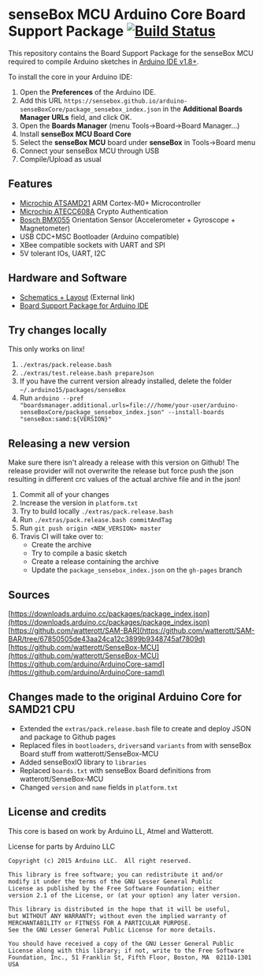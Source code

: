 # senseBox MCU Arduino Core Board Support Package [![Build Status](https://travis-ci.org/sensebox/arduino-senseBoxCore.svg?branch=master)](https://travis-ci.org/sensebox/arduino-senseBoxCore)

This repository contains the Board Support Package for the senseBox MCU required to compile Arduino sketches in [Arduino IDE v1.8+](https://www.arduino.cc/en/Main/Software).

To install the core in your Arduino IDE:

  1. Open the **Preferences** of the Arduino IDE.
  1. Add this URL `https://sensebox.github.io/arduino-senseBoxCore/package_sensebox_index.json` in the **Additional Boards Manager URLs** field, and click OK.
  1. Open the **Boards Manager** (menu Tools->Board->Board Manager...)
  1. Install **senseBox MCU Board Core**
  1. Select the **senseBox MCU** board under **senseBox** in Tools->Board menu
  1. Connect your senseBox MCU through USB
  1. Compile/Upload as usual

## Features

* [Microchip ATSAMD21](http://www.microchip.com/wwwproducts/en/ATSAMD21G18) ARM Cortex-M0+ Microcontroller
* [Microchip ATECC608A](http://www.microchip.com/wwwproducts/en/ATECC608A) Crypto Authentication
* [Bosch BMX055](https://www.bosch-sensortec.com/bst/products/all_products/bmx055) Orientation Sensor (Accelerometer + Gyroscope + Magnetometer)
* USB CDC+MSC Bootloader (Arduino compatible)
* XBee compatible sockets with UART and SPI
* 5V tolerant IOs, UART, I2C

## Hardware and Software

* [Schematics + Layout](https://github.com/watterott/SenseBox-MCU/tree/master/hardware) (External link)
* [Board Support Package for Arduino IDE](https://github.com/sensebox/arduino-senseBoxCore/)

## Try changes locally

This only works on linx!

1. `./extras/pack.release.bash`
1. `./extras/test.release.bash prepareJson`
1. If you have the current version already installed, delete the folder `~/.arduino15/packages/senseBox`
1. Run `arduino --pref "boardsmanager.additional.urls=file:///home/your-user/arduino-senseBoxCore/package_sensebox_index.json" --install-boards "senseBox:samd:${VERSION}"`

## Releasing a new version

Make sure there isn't already a release with this version on Github! The release provider will not overwrite the release but force push the json resulting in different crc values of the actual archive file and in the json!

1. Commit all of your changes
1. Increase the version in `platform.txt`
1. Try to build locally `./extras/pack.release.bash`
1. Run `./extras/pack.release.bash commitAndTag`
1. Run `git push origin <NEW_VERSION> master`
1. Travis CI will take over to:
    * Create the archive
    * Try to compile a basic sketch
    * Create a release containing the archive
    * Update the `package_sensebox_index.json` on the `gh-pages` branch

## Sources

[https://downloads.arduino.cc/packages/package_index.json](https://downloads.arduino.cc/packages/package_index.json)
[https://github.com/watterott/SAM-BAR](https://github.com/watterott/SAM-BAR/tree/67850505de43aa24ca12c3899b9348745af7809d)
[https://github.com/watterott/SenseBox-MCU](https://github.com/watterott/SenseBox-MCU)
[https://github.com/arduino/ArduinoCore-samd](https://github.com/arduino/ArduinoCore-samd)

## Changes made to the original Arduino Core for SAMD21 CPU

* Extended the `extras/pack.release.bash` file to create and deploy JSON and package to Github pages
* Replaced files in `bootloaders`, `drivers`and `variants` from with senseBox Board stuff from watterott/SenseBox-MCU
* Added senseBoxIO library to `libraries`
* Replaced `boards.txt` with senseBox Board definitions from watterott/SenseBox-MCU
* Changed `version` and `name` fields in `platform.txt`

## License and credits

This core is based on work by Arduino LL, Atmel and Watterott.

License for parts by Arduino LLC

    Copyright (c) 2015 Arduino LLC.  All right reserved.

    This library is free software; you can redistribute it and/or
    modify it under the terms of the GNU Lesser General Public
    License as published by the Free Software Foundation; either
    version 2.1 of the License, or (at your option) any later version.

    This library is distributed in the hope that it will be useful,
    but WITHOUT ANY WARRANTY; without even the implied warranty of
    MERCHANTABILITY or FITNESS FOR A PARTICULAR PURPOSE.
    See the GNU Lesser General Public License for more details.

    You should have received a copy of the GNU Lesser General Public
    License along with this library; if not, write to the Free Software
    Foundation, Inc., 51 Franklin St, Fifth Floor, Boston, MA  02110-1301  USA
